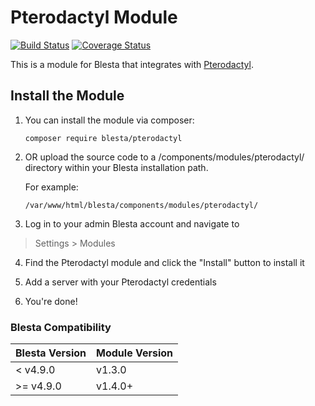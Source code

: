 # Pterodactyl Module

[![Build Status](https://travis-ci.org/blesta/module-pterodactyl.svg?branch=master)](https://travis-ci.org/blesta/module-pterodactyl) [![Coverage Status](https://coveralls.io/repos/github/blesta/module-pterodactyl/badge.svg?branch=master)](https://coveralls.io/github/blesta/module-pterodactyl?branch=master)

This is a module for Blesta that integrates with [Pterodactyl](https://pterodactyl.com/).

## Install the Module

1. You can install the module via composer:

    ```
    composer require blesta/pterodactyl
    ```

2. OR upload the source code to a /components/modules/pterodactyl/ directory within
your Blesta installation path.

    For example:

    ```
    /var/www/html/blesta/components/modules/pterodactyl/
    ```

3. Log in to your admin Blesta account and navigate to
> Settings > Modules

4. Find the Pterodactyl module and click the "Install" button to install it

5. Add a server with your Pterodactyl credentials

6. You're done!

### Blesta Compatibility

|Blesta Version|Module Version|
|--------------|--------------|
|< v4.9.0|v1.3.0|
|>= v4.9.0|v1.4.0+|
